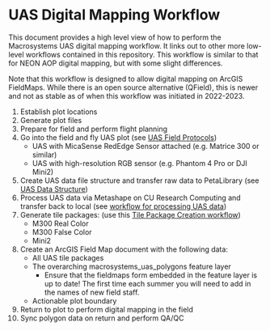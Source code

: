 # UAS Digital Mapping Workflow
This document provides a high level view of how to perform the Macrosystems UAS digital mapping workflow. It links out to other more low-level workflows contained in this repository. This workflow is similar to that for NEON AOP digital mapping, but with some slight differences.

Note that this workflow is designed to allow digital mapping on ArcGIS FieldMaps. While there is an open source alternative (QField), this is newer and not as stable as of when this workflow was initiated in 2022-2023.

1. Establish plot locations
2. Generate plot files
3. Prepare for field and perform flight planning
4. Go into the field and fly UAS plot (see [UAS Field Protocols](https://github.com/earthlab/macrosystems_fieldwork_hub/blob/main/low-level-workflows/uas_field_protocols.md))
   * UAS with MicaSense RedEdge Sensor attached (e.g. Matrice 300 or similar)
   * UAS with high-resolution RGB sensor (e.g. Phantom 4 Pro or DJI Mini2)
5. Create UAS data file structure and transfer raw data to PetaLibrary (see [UAS Data Structure](https://github.com/earthlab/macrosystems_fieldwork_hub/blob/main/low-level-workflows/uas_data_structure.md))
6. Process UAS data via Metashape on CU Research Computing and transfer back to local (see [workflow for processing UAS data](https://github.com/earthlab/macrosystems_fieldwork_hub/blob/main/low-level-workflows/process_uas_data.md))
7. Generate tile packages: (use this [Tile Package Creation workflow](https://github.com/earthlab/macrosystems_fieldwork_hub/blob/main/low-level-workflows/create_tile_package.md))
   * M300 Real Color
   * M300 False Color
   * Mini2
8. Create an ArcGIS Field Map document with the following data:
   * All UAS tile packages
   * The overarching macrosystems_uas_polygons feature layer
     * Ensure that the fieldmaps form embedded in the feature layer is up to date! The first time each summer you will need to add in the names of new field staff.
   * Actionable plot boundary
9. Return to plot to perform digital mapping in the field
10. Sync polygon data on return and perform QA/QC
